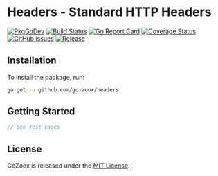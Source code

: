 # Headers - Standard HTTP Headers

[![PkgGoDev](https://pkg.go.dev/badge/github.com/go-zoox/headers)](https://pkg.go.dev/github.com/go-zoox/headers)
[![Build Status](https://github.com/go-zoox/headers/actions/workflows/ci.yml/badge.svg?branch=master)](https://github.com/go-zoox/headers/actions/workflows/ci.yml)
[![Go Report Card](https://goreportcard.com/badge/github.com/go-zoox/headers)](https://goreportcard.com/report/github.com/go-zoox/headers)
[![Coverage Status](https://coveralls.io/repos/github/go-zoox/headers/badge.svg?branch=master)](https://coveralls.io/github/go-zoox/headers?branch=master)
[![GitHub issues](https://img.shields.io/github/issues/go-zoox/headers.svg)](https://github.com/go-zoox/headers/issues)
[![Release](https://img.shields.io/github/tag/go-zoox/headers.svg?label=Release)](https://github.com/go-zoox/headers/tags)

## Installation
To install the package, run:
```bash
go get -u github.com/go-zoox/headers
```

## Getting Started

```go
// See test cases
```

## License
GoZoox is released under the [MIT License](./LICENSE).
